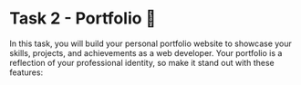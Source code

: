 # Task 2 - Portfolio 📁
 
In this task, you will build your personal portfolio website to showcase your skills, projects, and achievements as a web developer. Your portfolio is a reflection of your professional identity, so make it stand out with these features:
